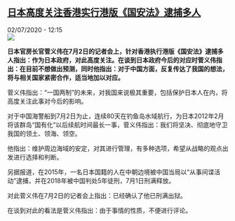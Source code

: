 <!--1593687323000-->
[日本高度关注香港实行港版《国安法》逮捕多人](http://www.rfi.fr//cn/%E4%B8%AD%E5%9B%BD/20200702-%E6%97%A5%E6%9C%AC%E9%AB%98%E5%BA%A6%E5%85%B3%E6%B3%A8%E9%A6%99%E6%B8%AF%E5%AE%9E%E8%A1%8C%E6%B8%AF%E7%89%88-%E5%9B%BD%E5%AE%89%E6%B3%95-%E9%80%AE%E6%8D%95%E5%A4%9A%E4%BA%BA)
------

<div>02/07/2020 - 12:15</div><img src="https://s.rfi.fr/media/display/16768dc6-4813-11ea-8957-005056a917b9/w:310/p:16x9/5df9f6ede94e8630473fc8b5.jpg"><p><strong>日本官房长官菅义伟在7月2日的记者会上，针对香港执行港版《国安法》逮捕多人指出：作为日本政府，对此高度关注。在谈到日本政府今后的对应时菅义伟指出：在目前不想做出预测，同时他指出：对于中国方面，反复传达了我国的想法，将与相关国家紧密合作，适当地加以对应。</strong></p><div class="t-content__body u-clearfix"><div class="m-interstitial"></div><p>菅义伟指出：“一国两制”的未来，对我国来说极其重要，包括保护日本人在内，将高度关注此事对今后的影响。</p><p>对于中国海警船到7月2日为止，连续80天在钓鱼岛水域航行，为日本2012年2月将该群岛“国有化”以后续航时间最长一事，菅义伟指出：我们将坚决、彻底地守卫我国的领土、领海、领空。</p><p>他指出：维护周边海域的安定，对其进行管理，有多种选项，希望从战略的观点出发进行选择和判断。</p><p>另据报道，在2015年，一名日本国籍的人在中朝边境被中国当局以“从事间谍活动”逮捕，并在2018年被中国判处5年徒刑，7月1日刑满释放。</p><p>对此菅义伟在7月2日的记者会上指出：已经确认了他已刑满出狱。</p><p>在谈到对此的看法是菅义伟指出：由于事情的性质，不便进行评论。</p><div class="o-self-promo o-self-promo--nl o-self-promo--hidden" data-selfpromo-newsletter></div><div class="o-self-promo o-self-promo--app o-self-promo--hidden" data-selfpromo-app></div></div>
